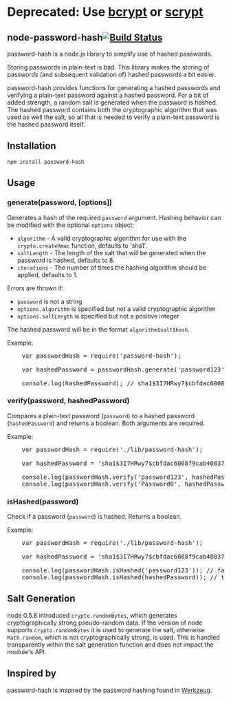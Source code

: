 # Deprecated: Use [bcrypt](https://github.com/ncb000gt/node.bcrypt.js) or [scrypt](https://github.com/barrysteyn/node-scrypt)

## node-password-hash[![Build Status](https://secure.travis-ci.org/davidwood/node-password-hash.png)](http://travis-ci.org/davidwood/node-password-hash)

password-hash is a node.js library to simplify use of hashed passwords.

Storing passwords in plain-text is bad.  This library makes the storing of passwords (and subsequent validation of) hashed passwords a bit easier.  

password-hash provides functions for generating a hashed passwords and verifying a plain-text password against a hashed password.  For a bit of added strength, a random salt is generated when the password is hashed.  The hashed password contains both the cryptographic algorithm that was used as well the salt, so all that is needed to verify a plain-text password is the hashed password itself.

## Installation

    npm install password-hash

## Usage

### generate(password, [options])

Generates a hash of the required `password` argument.  Hashing behavior can be modified with the optional `options` object:

* `algorithm` - A valid cryptographic algorithm for use with the `crypto.createHmac` function, defaults to 'sha1'.
* `saltLength` - The length of the salt that will be generated when the password is hashed, defaults to 8.
* `iterations` - The number of times the hashing algorithm should be applied, defaults to 1.

Errors are thrown if:

* `password` is not a string
* `options.algorithm` is specified but not a valid cryptographic algorithm
* `options.saltLength` is specified but not a positive integer

The hashed password will be in the format `algorithm$salt$hash`.

Example:
<pre>
    var passwordHash = require('password-hash');

    var hashedPassword = passwordHash.generate('password123');

    console.log(hashedPassword); // sha1$3I7HRwy7$cbfdac6008f9cab4083784cbd1874f76618d2a97
</pre>

### verify(password, hashedPassword)

Compares a plain-text password (`password`) to a hashed password (`hashedPassword`) and returns a boolean.  Both arguments are required.

Example:
<pre>
    var passwordHash = require('./lib/password-hash');

    var hashedPassword = 'sha1$3I7HRwy7$cbfdac6008f9cab4083784cbd1874f76618d2a97';
    
    console.log(passwordHash.verify('password123', hashedPassword)); // true
    console.log(passwordHash.verify('Password0', hashedPassword)); // false
</pre>

### isHashed(password)

Check if a password (`password`) is hashed.  Returns a boolean.

Example:
<pre>
    var passwordHash = require('./lib/password-hash');

    var hashedPassword = 'sha1$3I7HRwy7$cbfdac6008f9cab4083784cbd1874f76618d2a97';
    
    console.log(passwordHash.isHashed('password123')); // false
    console.log(passwordHash.isHashed(hashedPassword)); // true
</pre>

## Salt Generation

node 0.5.8 introduced `crypto.randomBytes`, which generates cryptographically strong pseudo-random data. If the version of node supports `crypto.randomBytes` it is used to generate the salt, otherwise `Math.random`, which is not cryptographically strong, is used. This is handled transparently within the salt generation function and does not impact the module's API. 

## Inspired by

password-hash is inspired by the password hashing found in [Werkzeug](http://werkzeug.pocoo.org/).
